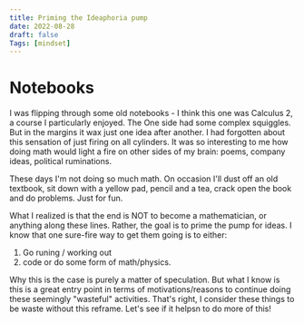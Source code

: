 ```yaml
---
title: Priming the Ideaphoria pump
date: 2022-08-28
draft: false
Tags: [mindset]
---
```


# Notebooks

I was flipping through some old notebooks - I think this one was Calculus 2, a course I particularly enjoyed. The One side had some complex squiggles. But in the margins it wax just one idea after another. I had forgotten about this sensation of just firing on all cylinders. It was so interesting to me how doing math would light a fire on other sides of my brain: poems, company ideas, political ruminations. 

These days I'm not doing so much math. On occasion I'll dust off an old textbook, sit down with a yellow pad, pencil and a tea, crack open the book and do problems. Just for fun. 

What I realized is that the end is NOT to become a mathematician, or anything along these lines. Rather, the goal is to prime the pump for ideas. I know that one sure-fire way to get them going is to either:
1. Go runing / working out
2. code or do some form of math/physics. 

Why this is the case is purely a matter of speculation. But what I know is this is a great entry point in terms of motivations/reasons to continue doing these seemingly "wasteful" activities. That's right, I consider these things to be waste without this reframe. Let's see if it helpsn to do more of this! 